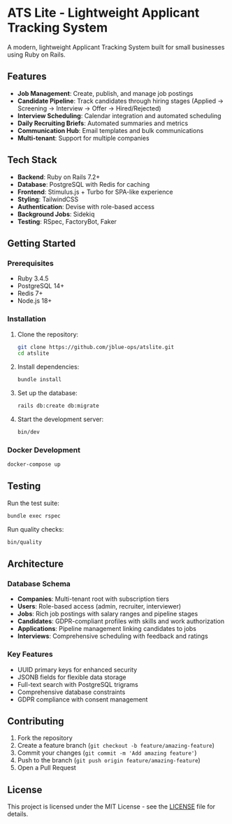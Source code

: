# ATS Lite - Lightweight Applicant Tracking System

A modern, lightweight Applicant Tracking System built for small businesses using Ruby on Rails.

## Features

- **Job Management**: Create, publish, and manage job postings
- **Candidate Pipeline**: Track candidates through hiring stages (Applied → Screening → Interview → Offer → Hired/Rejected)
- **Interview Scheduling**: Calendar integration and automated scheduling
- **Daily Recruiting Briefs**: Automated summaries and metrics
- **Communication Hub**: Email templates and bulk communications
- **Multi-tenant**: Support for multiple companies

## Tech Stack

- **Backend**: Ruby on Rails 7.2+
- **Database**: PostgreSQL with Redis for caching
- **Frontend**: Stimulus.js + Turbo for SPA-like experience
- **Styling**: TailwindCSS
- **Authentication**: Devise with role-based access
- **Background Jobs**: Sidekiq
- **Testing**: RSpec, FactoryBot, Faker

## Getting Started

### Prerequisites

- Ruby 3.4.5
- PostgreSQL 14+
- Redis 7+
- Node.js 18+

### Installation

1. Clone the repository:
   ```bash
   git clone https://github.com/jblue-ops/atslite.git
   cd atslite
   ```

2. Install dependencies:
   ```bash
   bundle install
   ```

3. Set up the database:
   ```bash
   rails db:create db:migrate
   ```

4. Start the development server:
   ```bash
   bin/dev
   ```

### Docker Development

```bash
docker-compose up
```

## Testing

Run the test suite:
```bash
bundle exec rspec
```

Run quality checks:
```bash
bin/quality
```

## Architecture

### Database Schema
- **Companies**: Multi-tenant root with subscription tiers
- **Users**: Role-based access (admin, recruiter, interviewer)  
- **Jobs**: Rich job postings with salary ranges and pipeline stages
- **Candidates**: GDPR-compliant profiles with skills and work authorization
- **Applications**: Pipeline management linking candidates to jobs
- **Interviews**: Comprehensive scheduling with feedback and ratings

### Key Features
- UUID primary keys for enhanced security
- JSONB fields for flexible data storage
- Full-text search with PostgreSQL trigrams
- Comprehensive database constraints
- GDPR compliance with consent management

## Contributing

1. Fork the repository
2. Create a feature branch (`git checkout -b feature/amazing-feature`)
3. Commit your changes (`git commit -m 'Add amazing feature'`)
4. Push to the branch (`git push origin feature/amazing-feature`)
5. Open a Pull Request

## License

This project is licensed under the MIT License - see the [LICENSE](LICENSE) file for details.
